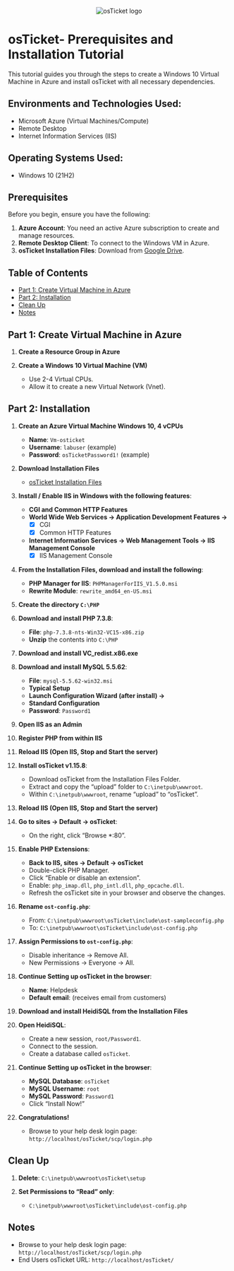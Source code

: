 <p align="center">
<img src="https://i.imgur.com/Clzj7Xs.png" alt="osTicket logo"/>
</p>


# osTicket- Prerequisites and Installation Tutorial

This tutorial guides you through the steps to create a Windows 10 Virtual Machine in Azure and install osTicket with all necessary dependencies.

## Environments and Technologies Used:
- Microsoft Azure (Virtual Machines/Compute)
- Remote Desktop
- Internet Information Services (IIS)

## Operating Systems Used:
- Windows 10</b> (21H2)
  
## Prerequisites

Before you begin, ensure you have the following:

1. **Azure Account**: You need an active Azure subscription to create and manage resources.
2. **Remote Desktop Client**: To connect to the Windows VM in Azure.
3. **osTicket Installation Files**: Download from [Google Drive](https://drive.google.com/drive/u/1/folders/1APMfNyfNzcxZC6EzdaNfdZsUwxWYChf6).


## Table of Contents
- [Part 1: Create Virtual Machine in Azure](#part-1-create-virtual-machine-in-azure)
- [Part 2: Installation](#part-2-installation)
- [Clean Up](#clean-up)
- [Notes](#notes)

## Part 1: Create Virtual Machine in Azure

1. **Create a Resource Group in Azure**

2. **Create a Windows 10 Virtual Machine (VM)**
   - Use 2-4 Virtual CPUs.
   - Allow it to create a new Virtual Network (Vnet).

## Part 2: Installation

1. **Create an Azure Virtual Machine Windows 10, 4 vCPUs**
   - **Name**: `Vm-osticket`
   - **Username**: `labuser` (example)
   - **Password**: `osTicketPassword1!` (example)

2. **Download Installation Files**
   - [osTicket Installation Files](https://drive.google.com/drive/u/1/folders/1APMfNyfNzcxZC6EzdaNfdZsUwxWYChf6)

3. **Install / Enable IIS in Windows with the following features**:
   - **CGI and Common HTTP Features**
   - **World Wide Web Services -> Application Development Features ->**
     - [X] CGI
     - [X] Common HTTP Features
   - **Internet Information Services -> Web Management Tools -> IIS Management Console**
     - [X] IIS Management Console

4. **From the Installation Files, download and install the following**:
   - **PHP Manager for IIS**: `PHPManagerForIIS_V1.5.0.msi`
   - **Rewrite Module**: `rewrite_amd64_en-US.msi`

5. **Create the directory `C:\PHP`**

6. **Download and install PHP 7.3.8**:
   - **File**: `php-7.3.8-nts-Win32-VC15-x86.zip`
   - **Unzip** the contents into `C:\PHP`

7. **Download and install VC_redist.x86.exe**

8. **Download and install MySQL 5.5.62**:
   - **File**: `mysql-5.5.62-win32.msi`
   - **Typical Setup**
   - **Launch Configuration Wizard (after install) ->**
   - **Standard Configuration**
   - **Password**: `Password1`

9. **Open IIS as an Admin**

10. **Register PHP from within IIS**

11. **Reload IIS (Open IIS, Stop and Start the server)**

12. **Install osTicket v1.15.8**:
    - Download osTicket from the Installation Files Folder.
    - Extract and copy the “upload” folder to `C:\inetpub\wwwroot`.
    - Within `C:\inetpub\wwwroot`, rename “upload” to “osTicket”.

13. **Reload IIS (Open IIS, Stop and Start the server)**

14. **Go to sites -> Default -> osTicket**:
    - On the right, click “Browse *:80”.

15. **Enable PHP Extensions**:
    - **Back to IIS, sites -> Default -> osTicket**
    - Double-click PHP Manager.
    - Click “Enable or disable an extension”.
    - Enable: `php_imap.dll`, `php_intl.dll`, `php_opcache.dll`.
    - Refresh the osTicket site in your browser and observe the changes.

16. **Rename `ost-config.php`**:
    - From: `C:\inetpub\wwwroot\osTicket\include\ost-sampleconfig.php`
    - To: `C:\inetpub\wwwroot\osTicket\include\ost-config.php`

17. **Assign Permissions to `ost-config.php`**:
    - Disable inheritance -> Remove All.
    - New Permissions -> Everyone -> All.

18. **Continue Setting up osTicket in the browser**:
    - **Name**: Helpdesk
    - **Default email**: (receives email from customers)

19. **Download and install HeidiSQL from the Installation Files**

20. **Open HeidiSQL**:
    - Create a new session, `root/Password1`.
    - Connect to the session.
    - Create a database called `osTicket`.

21. **Continue Setting up osTicket in the browser**:
    - **MySQL Database**: `osTicket`
    - **MySQL Username**: `root`
    - **MySQL Password**: `Password1`
    - Click “Install Now!”

22. **Congratulations!** 
    - Browse to your help desk login page: `http://localhost/osTicket/scp/login.php`

## Clean Up

1. **Delete**: `C:\inetpub\wwwroot\osTicket\setup`

2. **Set Permissions to “Read” only**: 
   - `C:\inetpub\wwwroot\osTicket\include\ost-config.php`

## Notes

- Browse to your help desk login page: `http://localhost/osTicket/scp/login.php`
- End Users osTicket URL: `http://localhost/osTicket/`
